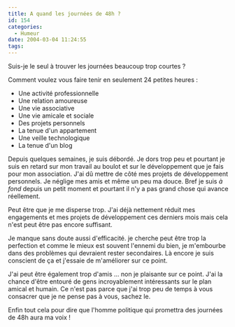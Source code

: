 ```yaml
---
title: A quand les journées de 48h ?
id: 154
categories:
  - Humeur
date: 2004-03-04 11:24:55
tags:
---
```


Suis-je le seul à trouver les journées beaucoup trop courtes ?

Comment voulez vous faire tenir en seulement 24 petites heures :

*   Une activité professionnelle
*   Une relation amoureuse
*   Une vie associative
*   Une vie amicale et sociale
*   Des projets personnels
*   La tenue d'un appartement
*   Une veille technologique
*   La tenue d'un blog 

Depuis quelques semaines, je suis débordé. Je dors trop peu et pourtant je suis en retard sur mon travail au boulot et sur le développement que je fais pour mon association. J'ai dû mettre de côté mes projets de développement personnels. Je néglige mes amis et même un peu ma douce. Bref je suis _à fond_ depuis un petit moment et pourtant il n'y a pas grand chose qui avance réellement.

Peut être que je me disperse trop. J'ai déjà nettement réduit mes engagements et mes projets de développement ces derniers mois mais cela n'est peut être pas encore suffisant.

Je manque sans doute aussi d'efficacité. je cherche peut être trop la perfection et comme le mieux est souvent l'ennemi du bien, je m'embourbe dans des problèmes qui devraient rester secondaires. Là encore je suis conscient de ça et j'essaie de m'améliorer sur ce point.

J'ai peut être également trop d'amis … non je plaisante sur ce point. J'ai la chance d'être entouré de gens incroyablement intéressants sur le plan amical et humain. Ce n'est pas parce que j'ai trop peu de temps à vous consacrer que je ne pense pas à vous, sachez le.

Enfin tout cela pour dire que l'homme politique qui promettra des journées de 48h aura ma voix !